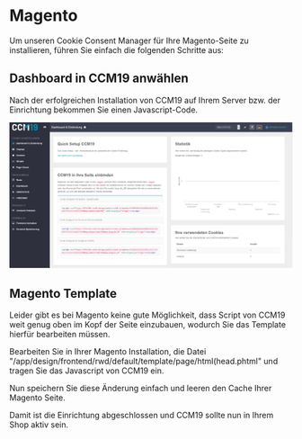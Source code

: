 # Magento

Um unseren Cookie Consent Manager für Ihre Magento-Seite zu installieren, führen Sie einfach die folgenden Schritte aus:

## Dashboard in CCM19 anwählen

   Nach der erfolgreichen Installation von CCM19 auf Ihrem Server bzw. der Einrichtung bekommen Sie einen Javascript-Code.

   ![CCM19 Backend Screen](../assets/10-01.png)

## Magento Template

Leider gibt es bei Magento keine gute Möglichkeit, dass Script von CCM19 weit genug oben im Kopf der Seite einzubauen, wodurch Sie das Template hierfür bearbeiten müssen.

Bearbeiten Sie in Ihrer Magento Installation, die Datei "/app/design/frontend/rwd/default/template/page/html(head.phtml" und tragen Sie das Javascript von CCM19 ein.

Nun speichern Sie diese Änderung einfach und leeren den Cache Ihrer Magento Seite.

Damit ist die Einrichtung abgeschlossen und CCM19 sollte nun in Ihrem Shop aktiv sein.
